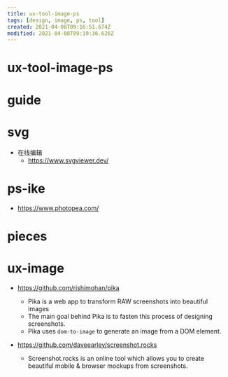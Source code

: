 ```yaml
---
title: ux-tool-image-ps
tags: [design, image, ps, tool]
created: 2021-04-08T09:16:51.674Z
modified: 2021-04-08T09:19:36.626Z
---
```


# ux-tool-image-ps

# guide

# svg
- 在线编辑
  - https://www.svgviewer.dev/
# ps-ike
- https://www.photopea.com/
# pieces

# ux-image

- https://github.com/rishimohan/pika
  - Pika is a web app to transform RAW screenshots into beautiful images
  - The main goal behind Pika is to fasten this process of designing screenshots.
  - Pika uses `dom-to-image` to generate an image from a DOM element.

- https://github.com/daveearley/screenshot.rocks
  - Screenshot.rocks is an online tool which allows you to create beautiful mobile & browser mockups from screenshots.
